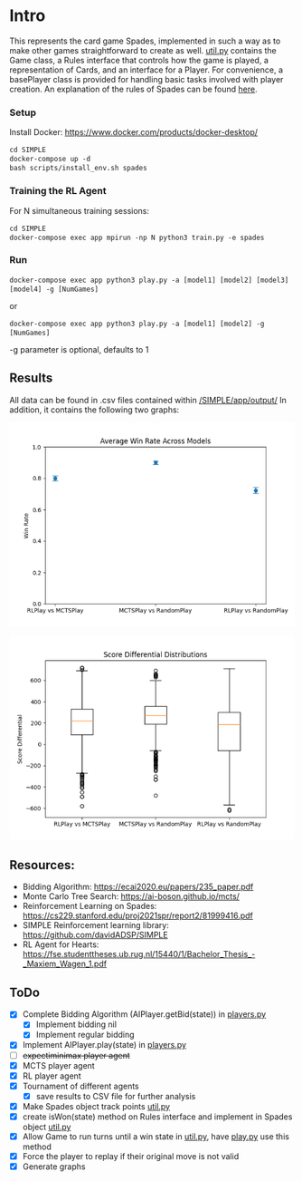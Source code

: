 # Intro
This represents the card game Spades, implemented in such a way as to make other games straightforward to create as well. [util.py](/util.py) contains the Game class, a Rules interface that controls how the game is played, a representation of Cards, and an interface for a Player. For convenience, a basePlayer class is provided for handling basic tasks involved with player creation. An explanation of the rules of Spades can be found [here](https://www.thesprucecrafts.com/spades-complete-card-game-rules-412490).

### Setup
  
Install Docker: https://www.docker.com/products/docker-desktop/

```
cd SIMPLE
docker-compose up -d
bash scripts/install_env.sh spades
```

### Training the RL Agent

For N simultaneous training sessions:

```
cd SIMPLE
docker-compose exec app mpirun -np N python3 train.py -e spades
```

### Run
```
docker-compose exec app python3 play.py -a [model1] [model2] [model3] [model4] -g [NumGames]
```
or
```
docker-compose exec app python3 play.py -a [model1] [model2] -g [NumGames]
```

-g parameter is optional, defaults to 1

## Results
All data can be found in .csv files contained within [/SIMPLE/app/output/](SIMPLE/app/output/)
In addition, it contains the following two graphs:

!["winrates"](./SIMPLE/app/output/winrates.png)

!["scores"](./SIMPLE/app/output/scores.png)

## Resources: 
- Bidding Algorithm: https://ecai2020.eu/papers/235_paper.pdf
- Monte Carlo Tree Search: https://ai-boson.github.io/mcts/
- Reinforcement Learning on Spades: https://cs229.stanford.edu/proj2021spr/report2/81999416.pdf
- SIMPLE Reinforcement learning library: https://github.com/davidADSP/SIMPLE
- RL Agent for Hearts: https://fse.studenttheses.ub.rug.nl/15440/1/Bachelor_Thesis_-_Maxiem_Wagen_1.pdf

## ToDo
- [x] Complete Bidding Algorithm (AIPlayer.getBid(state)) in [players.py](/players.py)
  - [x] Implement bidding nil
  - [x] Implement regular bidding
- [x] Implement AIPlayer.play(state) in [players.py](/players.py)
- [ ] ~~expectiminimax player agent~~
- [x] MCTS player agent
- [x] RL player agent
- [x] Tournament of different agents
  - [x] save results to CSV file for further analysis
- [x] Make Spades object track points [util.py](/util.py)
- [x] create isWon(state) method on Rules interface and implement in Spades object [util.py](/util.py)
- [x] Allow Game to run turns until a win state in [util.py](/util.py), have [play.py](/play.py) use this method
- [x] Force the player to replay if their original move is not valid
- [x] Generate graphs